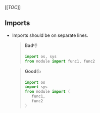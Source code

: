 [[_TOC_]]

## Imports
- Imports should be on separate lines.

  >**Bad**👎
  >```python
  >import os, sys
  >from module import func1, func2
  >```

  >**Good**👍
  >```python
  >import os
  >import sys
  >from module import (
  >    func1,
  >    func2
  >)
  >```